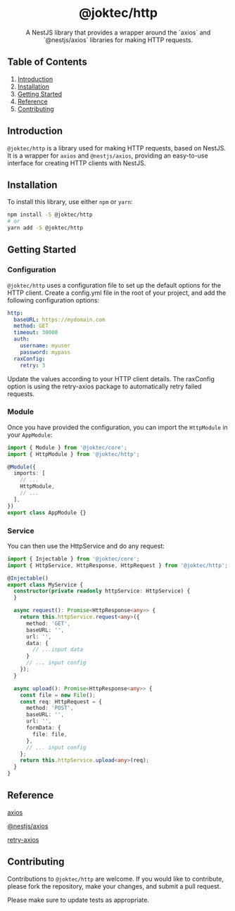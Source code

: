 <div align="center">
  <h1>@joktec/http</h1>
  <p>A NestJS library that provides a wrapper around the `axios` and `@nestjs/axios` libraries for making HTTP requests.</p>
</div>

## Table of Contents
1. [Introduction](#introduction)
2. [Installation](#installation)
3. [Getting Started](#getting-started)
4. [Reference](#reference)
5. [Contributing](#contributing)

## Introduction
`@joktec/http` is a library used for making HTTP requests, based on NestJS. It is a wrapper for `axios` and `@nestjs/axios`, providing an easy-to-use interface for creating HTTP clients with NestJS.

## Installation
To install this library, use either `npm` or `yarn`:

```bash
npm install -S @joktec/http
# or
yarn add -S @joktec/http
```

## Getting Started
### Configuration
`@joktec/http` uses a configuration file to set up the default options for the HTTP client. Create a config.yml file in the root of your project, and add the following configuration options:
```yaml
http:
  baseURL: https://mydomain.com
  method: GET
  timeout: 30000
  auth:
    username: myuser
    password: mypass
  raxConfig:
    retry: 3
```
Update the values according to your HTTP client details. The raxConfig option is using the retry-axios package to automatically retry failed requests.

### Module
Once you have provided the configuration, you can import the `HttpModule` in your `AppModule`:
```typescript
import { Module } from '@joktec/core';
import { HttpModule } from '@joktec/http';

@Module({
  imports: [
    // ...
    HttpModule,
    // ...
  ],
})
export class AppModule {}
```

### Service
You can then use the HttpService and do any request:

```typescript
import { Injectable } from '@joktec/core';
import { HttpService, HttpResponse, HttpRequest } from '@joktec/http';

@Injectable()
export class MyService {
  constructor(private readonly httpService: HttpService) {
  }

  async request(): Promise<HttpResponse<any>> {
    return this.httpService.request<any>({
      method: 'GET',
      baseURL: '',
      url: '',
      data: {
        // ...input data
      }
      // ... input config
    });
  }

  async upload(): Promise<HttpResponse<any>> {
    const file = new File();
    const req: HttpRequest = {
      method: 'POST',
      baseURL: '',
      url: '',
      formData: {
        file: file,
      },
      // ... input config
    };
    return this.httpService.upload<any>(req);
  }
}
```

## Reference
[axios](https://axios-http.com/docs/intro)

[@nestjs/axios](https://docs.nestjs.com/techniques/http-module)

[retry-axios](https://www.npmjs.com/package/retry-axios)

## Contributing
Contributions to `@joktec/http` are welcome. If you would like to contribute, please fork the repository, make your changes, and submit a pull request.

Please make sure to update tests as appropriate.

